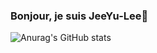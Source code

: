 ### Bonjour, je suis JeeYu-Lee👋

![Anurag's GitHub stats](https://github-readme-stats.vercel.app/api?username=jiyoo-lee&count_private=true)

